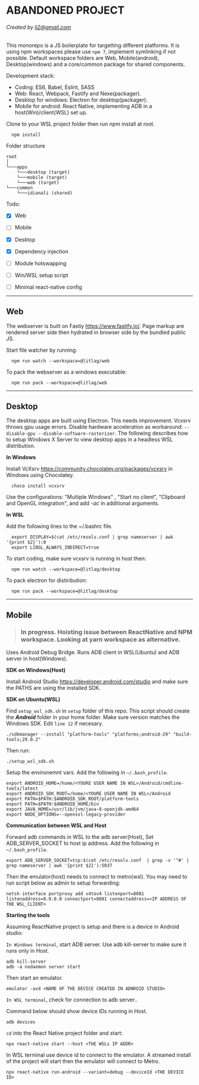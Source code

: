 # ABANDONED PROJECT

###### Created by li2@gmail.com  ######
  This monorepo is a JS boilerplate for targetting different platforms. It is using npm workspaces please use `npm 7`, implement symlinking if not possible. Default workspace folders are Web, Mobile(android), Desktop(windows) and a core/common package for shared components.

Development stack:
- Coding: ES6, Babel, Eslint, SASS
- Web: React, Webpack, Fastify and Nexe(packager).
- Desktop for windows: Electron for desktop(packager).
- Mobile for android: React Native, implementing ADB in a host(Win)/client(WSL) set up.

Clone to your WSL project folder then run npm install at root.

```
  npm install
```

Folder structure
```
root
│
└───apps
    └───desktop (target)
    └───mobile (target)
    └───web (target)
└───common
    └───idianali (shared)
```

Todo:
- [x] Web
- [ ] Mobile
- [x] Desktop
- [x] Dependency injection
- [ ] Module hotswapping
- [ ] Win/WSL setup script
- [ ] Minimal react-native config


-----
## **Web** ##

  The webserver is built on Fastiy https://www.fastify.io/. Page markup are rendered server side then hydrated in browser side by the bundled public JS.

  Start file watcher by running:
  ```
    npm run watch --workspace=@litlag/web
  ```

  To pack the webserver as a windows executable:

  ```
    npm run pack --workspace=@litlag/web
  ```

-----
## **Desktop** ##

  The desktop apps are built using Electron. This needs improvement. Vcxsrv throws gpu usage errors. Disable hardware acceleration as workaround: `--disable-gpu --disable-software-rasterizer`. The following describes how to setup Windows X Server to view desktop apps in a headless WSL distribution.

  **In Windows**

  Install VcXsrv https://community.chocolatey.org/packages/vcxsrv in Windows using Chocolatey.

  ```
    choco install vcxsrv
  ```
  Use the configurations:  "Multiple Windows" , "Start no client", "Clipboard and OpenGL integration", and add *-ac* in additional arguments.

  **In WSL**

  Add the following lines to the ~/.bashrc file.
  ```
    export DISPLAY=$(cat /etc/resolv.conf | grep nameserver | awk '{print $2}'):0
    export LIBGL_ALWAYS_INDIRECT=true
  ```

  To start coding, make sure vcxsrv is running in host then:
  ```
    npm run watch --workspace=@litlag/desktop
  ```

  To pack electron for distiribution:
  ```
    npm run pack --workspace=@litlag/desktop
  ```

-----
## **Mobile** ##
  >### In progress. Hoisting issue between ReactNative and NPM workspace. Looking at yarn workspace as alternative. ###
  Uses Android Debug Bridge. Runs ADB client in WSL(Ubuntu) and ADB server in host(Windows).

  **SDK on Windows(Host)**

  Install Android Studio https://developer.android.com/studio  and make sure the PATHS are using the installed SDK.

  **SDK  on Ubuntu(WSL)**

  Find `setup_wsl_sdk.sh` in `setup` folder of this repo. This script should create the ***Android*** folder in your home folder. Make sure version matches the Windows SDK. Edit  `line 12` if necesary.

  `./sdkmanager --install "platform-tools" "platforms;android-29" "build-tools;29.0.2"`

  Then run:

  ```
  ./setup_wsl_sdk.sh
  ```

  Setup the environemnt vars. Add the following in `~/.bash_profile`.

  ```
  export ANDROID_HOME=/home/<YOURE USER NAME IN WSL>/Android/cmdline-tools/latest
  export ANDROID_SDK_ROOT=/home/<YOURE USER NAME IN WSL>/Android
  export PATH=$PATH:$ANDROID_SDK_ROOT/platform-tools
  export PATH=$PATH:$ANDROID_HOME/bin
  export JAVA_HOME=/usr/lib/jvm/java-8-openjdk-amd64
  export NODE_OPTIONS=--openssl-legacy-provider
  ```

  **Communication between WSL and Host**

  Forward adb commands in WSL to the adb server(Host), Set ADB_SERVER_SOCKET to host ip address. Add the following in `~/.bash_profile`.

  ```
  export ADB_SERVER_SOCKET=tcp:$(cat /etc/resolv.conf  | grep -v '^#' | grep nameserver | awk '{print $2}'):5037
  ```

  Then the emulator(host) needs to connect to  metro(wsl). You may need to run script below as admin to setup forwarding:
  ```
  netsh interface portproxy add v4tov4 listenport=8081 listenaddress=0.0.0.0 connectport=8081 connectaddress=<IP ADDRESS OF THE WSL_CLIENT>
  ```

  **Starting the tools**

  Assuming ReactNative project is setup and there is a device in Android studio:

  `In Windows terminal`, start ADB server. Use adb kill-server to make sure it runs only in Host.

  ```
  adb kill-server
  adb -a nodaemon server start
  ```

  Then start an emulator.

  ```
  emulator -avd <NAME OF THE DEVICE CREATED IN ADNROID STUDIO>
  ```

  `In WSL terminal`, check for connection to adb server..

  Command below should show device IDs running in Host.

  ```
  adb devices
  ```

  `cd` into the React Native project folder and start:

  ```
  npx react-native start --host <THE WSLs IP ADDR>
  ```

  In WSL terminal use device id to connect to the emulator. A streamed install of the project will start then the emulator will connect to Metro.

  ```
  npx react-native run-android --variant=debug --deviceId <THE DEVICE ID>
  ```


